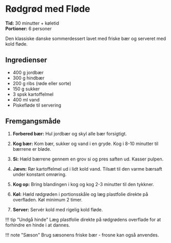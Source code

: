 # Rødgrød med Fløde

**Tid:** 30 minutter + køletid  
**Portioner:** 6 personer

Den klassiske danske sommerdessert lavet med friske bær og serveret med kold fløde.

## Ingredienser

- 400 g jordbær
- 300 g hindbær
- 200 g ribs (røde eller sorte)
- 150 g sukker
- 3 spsk kartoffelmel
- 400 ml vand
- Piskefløde til servering

## Fremgangsmåde

1. **Forbered bær:** Hul jordbær og skyl alle bær forsigtigt.

2. **Kog bær:** Kom bær, sukker og vand i en gryde. Kog i 8-10 minutter til bærrene er bløde.

3. **Si:** Hæld bærrene gennem en grov si og pres saften ud. Kasser pulpen.

4. **Jævn:** Rør kartoffelmel ud i lidt kold vand. Tilsæt til den varme bærsaft under konstant omrøring.

5. **Kog op:** Bring blandingen i kog og kog 2-3 minutter til den tykkner.

6. **Køl:** Hæld rødgrøden i portionsskåle og læg plastfolie direkte på overfladen. Køl minimum 2 timer.

7. **Server:** Servér kold med rigelig kold fløde.

!!! tip "Undgå hinde"
    Læg plastfolie direkte på rødgrødens overflade for at forhindre en hinde i at dannes.

!!! note "Sæson"
    Brug sæsonens friske bær - frosne kan også anvendes.